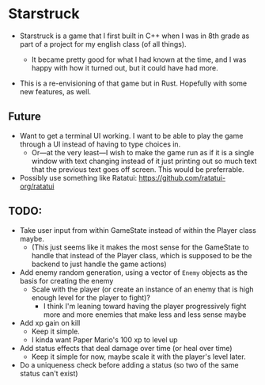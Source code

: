 # Starstruck
- Starstruck is a game that I first built in C++ when I was in 8th grade as part of a project for my english class (of all things).
    - It became pretty good for what I had known at the time, and I was happy with how it turned out, but it could have had more.

- This is a re-envisioning of that game but in Rust. Hopefully with some new features, as well.

## Future
- Want to get a terminal UI working. I want to be able to play the game through a UI instead of having to type choices in.
    - Or—at the very least—I wish to make the game run as if it is a single window with text changing instead of it just printing out so much text that the previous text goes off screen. This would be preferrable.
- Possibly use something like Ratatui: <https://github.com/ratatui-org/ratatui>

## TODO:

- Take user input from within GameState instead of within the Player class maybe.
    - (This just seems like it makes the most sense for the GameState to handle that instead of the Player class, which is supposed to be the backend to just handle the game actions)
- Add enemy random generation, using a vector of `Enemy` objects as the basis for creating the enemy
    - Scale with the player (or create an instance of an enemy that is high enough level for the player to fight)?
        - I think I'm leaning toward having the player progressively fight more and more enemies that make less and less sense maybe
- Add xp gain on kill
    - Keep it simple.
    - I kinda want Paper Mario's 100 xp to level up
- Add status effects that deal damage over time (or heal over time)
    - Keep it simple for now, maybe scale it with the player's level later.
- Do a uniqueness check before adding a status (so two of the same status can't exist)
